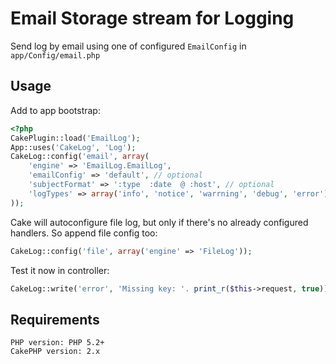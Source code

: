 # Email Storage stream for Logging 

Send log by email using one of configured `EmailConfig` in `app/Config/email.php`

## Usage

Add to app bootstrap:

``` php
<?php
CakePlugin::load('EmailLog');
App::uses('CakeLog', 'Log');
CakeLog::config('email', array(
	'engine' => 'EmailLog.EmailLog', 
	'emailConfig' => 'default', // optional
	'subjectFormat' => ':type  :date  @ :host', // optional
	'logTypes' => array('info', 'notice', 'warrning', 'debug', 'error')  // optional
));
```

Cake will autoconfigure file log, but only if there's no already configured handlers. So append file config too:

``` php
CakeLog::config('file', array('engine' => 'FileLog'));
```

Test it now in controller:

``` php
CakeLog::write('error', 'Missing key: '. print_r($this->request, true));
```

## Requirements

    PHP version: PHP 5.2+
    CakePHP version: 2.x
